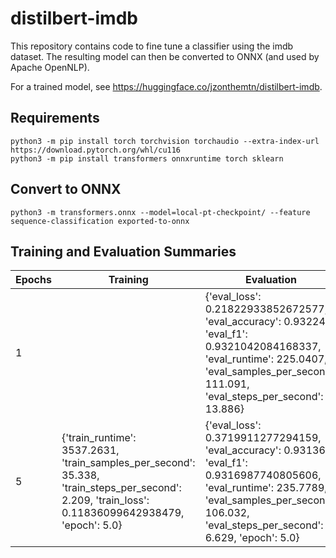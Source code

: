 # distilbert-imdb

This repository contains code to fine tune a classifier using the imdb dataset. The resulting model can then be converted to ONNX (and used by Apache OpenNLP).

For a trained model, see https://huggingface.co/jzonthemtn/distilbert-imdb.

## Requirements

```
python3 -m pip install torch torchvision torchaudio --extra-index-url https://download.pytorch.org/whl/cu116
python3 -m pip install transformers onnxruntime torch sklearn
```

## Convert to ONNX

`python3 -m transformers.onnx --model=local-pt-checkpoint/ --feature sequence-classification exported-to-onnx`

## Training and Evaluation Summaries

| Epochs      | Training | Evaluation |
| ----------- | ---------- | ----------- |
| 1      |     | {'eval_loss': 0.21822933852672577, 'eval_accuracy': 0.93224, 'eval_f1': 0.9321042084168337, 'eval_runtime': 225.0407, 'eval_samples_per_second': 111.091, 'eval_steps_per_second': 13.886}      |
| 5 | {'train_runtime': 3537.2631, 'train_samples_per_second': 35.338, 'train_steps_per_second': 2.209, 'train_loss': 0.11836099642938479, 'epoch': 5.0}     | {'eval_loss': 0.3719911277294159, 'eval_accuracy': 0.93136, 'eval_f1': 0.9316987740805606, 'eval_runtime': 235.7789, 'eval_samples_per_second': 106.032, 'eval_steps_per_second': 6.629, 'epoch': 5.0} |

